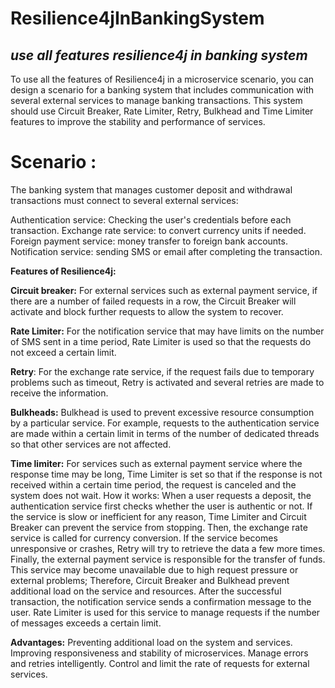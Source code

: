# Resilience4jInBankingSystem
_use all features resilience4j in banking system_
---------------------------------------------------------
To use all the features of Resilience4j in a microservice scenario, you can design a scenario for a banking system that includes communication with several external services to manage banking transactions. This system should use Circuit Breaker, Rate Limiter, Retry, Bulkhead and Time Limiter features to improve the stability and performance of services.

# Scenario :
The banking system that manages customer deposit and withdrawal transactions must connect to several external services:

Authentication service: Checking the user's credentials before each transaction.
Exchange rate service: to convert currency units if needed.
Foreign payment service: money transfer to foreign bank accounts.
Notification service: sending SMS or email after completing the transaction.

**Features of Resilience4j:** 

**Circuit breaker:**
For external services such as external payment service, if there are a number of failed requests in a row, the Circuit Breaker will activate and block further requests to allow the system to recover.

**Rate Limiter:**
For the notification service that may have limits on the number of SMS sent in a time period, Rate Limiter is used so that the requests do not exceed a certain limit.

**Retry**:
For the exchange rate service, if the request fails due to temporary problems such as timeout, Retry is activated and several retries are made to receive the information.

**Bulkheads:**
Bulkhead is used to prevent excessive resource consumption by a particular service. For example, requests to the authentication service are made within a certain limit in terms of the number of dedicated threads so that other services are not affected.

**Time limiter:**
For services such as external payment service where the response time may be long, Time Limiter is set so that if the response is not received within a certain time period, the request is canceled and the system does not wait.
How it works:
When a user requests a deposit, the authentication service first checks whether the user is authentic or not. If the service is slow or inefficient for any reason, Time Limiter and Circuit Breaker can prevent the service from stopping.
Then, the exchange rate service is called for currency conversion. If the service becomes unresponsive or crashes, Retry will try to retrieve the data a few more times.
Finally, the external payment service is responsible for the transfer of funds. This service may become unavailable due to high request pressure or external problems; Therefore, Circuit Breaker and Bulkhead prevent additional load on the service and resources.
After the successful transaction, the notification service sends a confirmation message to the user. Rate Limiter is used for this service to manage requests if the number of messages exceeds a certain limit.

**Advantages:**
Preventing additional load on the system and services.
Improving responsiveness and stability of microservices.
Manage errors and retries intelligently.
Control and limit the rate of requests for external services.
